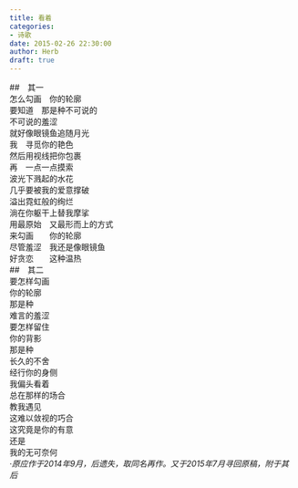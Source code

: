 ```yaml
---  
title: 看着  
categories:  
- 诗歌  
date: 2015-02-26 22:30:00  
author: Herb  
draft: true
---  
```

##　其一    
怎么勾画　你的轮廓  
要知道　那是种不可说的  
不可说的羞涩    
就好像眼镜鱼追随月光  
我　寻觅你的艳色  
然后用视线把你包裹  
再　一点一点摸索  
波光下溅起的水花  
几乎要被我的爱意撑破  
溢出霓虹般的绚烂  
淌在你躯干上替我摩挲    
用最原始　又最形而上的方式  
来勾画　　你的轮廓  
尽管羞涩　我还是像眼镜鱼  
好贪恋　　这种温热    
##　其二    
要怎样勾画  
你的轮廓  
那是种  
难言的羞涩    
要怎样留住  
你的背影  
那是种  
长久的不舍    
经行你的身侧  
我偏头看着  
总在那样的场合  
教我遇见    
这难以敛视的巧合  
这究竟是你的有意  
还是  
我的无可奈何  
·*原应作于2014年9月，后遗失，取同名再作。又于2015年7月寻回原稿，附于其后*